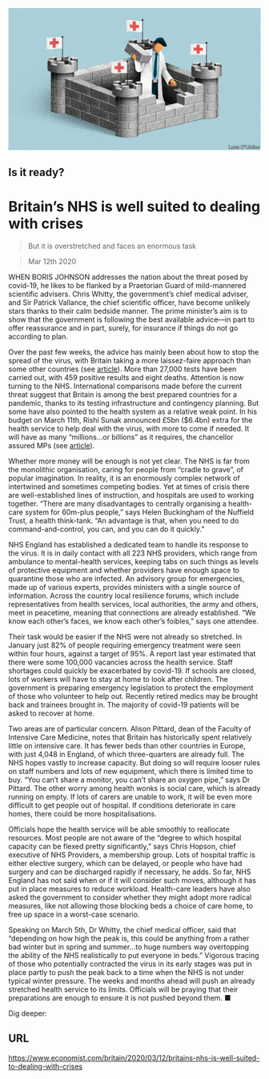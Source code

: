 ![](./images/20200314_BRD001_0.jpg)

## Is it ready?

# Britain’s NHS is well suited to dealing with crises

> But it is overstretched and faces an enormous task

> Mar 12th 2020

WHEN BORIS JOHNSON addresses the nation about the threat posed by covid-19, he likes to be flanked by a Praetorian Guard of mild-mannered scientific advisers. Chris Whitty, the government’s chief medical adviser, and Sir Patrick Vallance, the chief scientific officer, have become unlikely stars thanks to their calm bedside manner. The prime minister’s aim is to show that the government is following the best available advice—in part to offer reassurance and in part, surely, for insurance if things do not go according to plan.

Over the past few weeks, the advice has mainly been about how to stop the spread of the virus, with Britain taking a more laissez-faire approach than some other countries (see [article](https://www.economist.com//international/2020/03/12/fatality-rates-for-covid-19-could-vary-enormously)). More than 27,000 tests have been carried out, with 459 positive results and eight deaths. Attention is now turning to the NHS. International comparisons made before the current threat suggest that Britain is among the best prepared countries for a pandemic, thanks to its testing infrastructure and contingency planning. But some have also pointed to the health system as a relative weak point. In his budget on March 11th, Rishi Sunak announced £5bn ($6.4bn) extra for the health service to help deal with the virus, with more to come if needed. It will have as many “millions…or billions” as it requires, the chancellor assured MPs (see [article](https://www.economist.com//britain/2020/03/12/anti-covid-19-measures-mask-a-shift-in-britains-budget-strategy)).

Whether more money will be enough is not yet clear. The NHS is far from the monolithic organisation, caring for people from “cradle to grave”, of popular imagination. In reality, it is an enormously complex network of intertwined and sometimes competing bodies. Yet at times of crisis there are well-established lines of instruction, and hospitals are used to working together. “There are many disadvantages to centrally organising a health-care system for 60m-plus people,” says Helen Buckingham of the Nuffield Trust, a health think-tank. “An advantage is that, when you need to do command-and-control, you can, and you can do it quickly.”

NHS England has established a dedicated team to handle its response to the virus. It is in daily contact with all 223 NHS providers, which range from ambulance to mental-health services, keeping tabs on such things as levels of protective equipment and whether providers have enough space to quarantine those who are infected. An advisory group for emergencies, made up of various experts, provides ministers with a single source of information. Across the country local resilience forums, which include representatives from health services, local authorities, the army and others, meet in peacetime, meaning that connections are already established. “We know each other’s faces, we know each other’s foibles,” says one attendee.

Their task would be easier if the NHS were not already so stretched. In January just 82% of people requiring emergency treatment were seen within four hours, against a target of 95%. A report last year estimated that there were some 100,000 vacancies across the health service. Staff shortages could quickly be exacerbated by covid-19. If schools are closed, lots of workers will have to stay at home to look after children. The government is preparing emergency legislation to protect the employment of those who volunteer to help out. Recently retired medics may be brought back and trainees brought in. The majority of covid-19 patients will be asked to recover at home.

Two areas are of particular concern. Alison Pittard, dean of the Faculty of Intensive Care Medicine, notes that Britain has historically spent relatively little on intensive care. It has fewer beds than other countries in Europe, with just 4,048 in England, of which three-quarters are already full. The NHS hopes vastly to increase capacity. But doing so will require looser rules on staff numbers and lots of new equipment, which there is limited time to buy. “You can’t share a monitor, you can’t share an oxygen pipe,” says Dr Pittard. The other worry among health wonks is social care, which is already running on empty. If lots of carers are unable to work, it will be even more difficult to get people out of hospital. If conditions deteriorate in care homes, there could be more hospitalisations.

Officials hope the health service will be able smoothly to reallocate resources. Most people are not aware of the “degree to which hospital capacity can be flexed pretty significantly,” says Chris Hopson, chief executive of NHS Providers, a membership group. Lots of hospital traffic is either elective surgery, which can be delayed, or people who have had surgery and can be discharged rapidly if necessary, he adds. So far, NHS England has not said when or if it will consider such moves, although it has put in place measures to reduce workload. Health-care leaders have also asked the government to consider whether they might adopt more radical measures, like not allowing those blocking beds a choice of care home, to free up space in a worst-case scenario.

Speaking on March 5th, Dr Whitty, the chief medical officer, said that “depending on how high the peak is, this could be anything from a rather bad winter but in spring and summer...to huge numbers way overtopping the ability of the NHS realistically to put everyone in beds.” Vigorous tracing of those who potentially contracted the virus in its early stages was put in place partly to push the peak back to a time when the NHS is not under typical winter pressure. The weeks and months ahead will push an already stretched health service to its limits. Officials will be praying that their preparations are enough to ensure it is not pushed beyond them. ■

Dig deeper:

## URL

https://www.economist.com/britain/2020/03/12/britains-nhs-is-well-suited-to-dealing-with-crises
